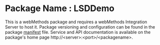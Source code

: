 # Package Name : LSDDemo
This is a webMethods package and requires a webMethods Integration Server to host it. Package versioning and configuration can be found in the package [manifest](./LSDDemo/manifest.v3) file. Service and API documentation is available on the package's home page http://&lt;server&gt;:&lt;port&gt;/&lt;packagename>.